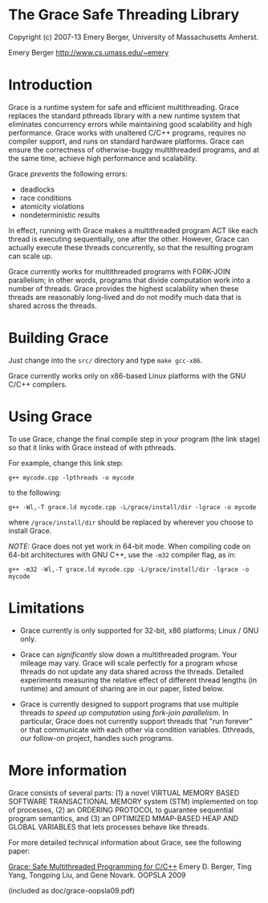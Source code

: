 The Grace Safe Threading Library
================================
Copyright (c) 2007-13 Emery Berger, University of Massachusetts Amherst.

Emery Berger
<http://www.cs.umass.edu/~emery>

# Introduction #

Grace is a runtime system for safe and efficient multithreading.
Grace replaces the standard pthreads library with a new runtime
system that eliminates concurrency errors while maintaining good
scalability and high performance. Grace works with unaltered C/C++
programs, requires no compiler support, and runs on standard
hardware platforms. Grace can ensure the correctness of
otherwise-buggy multithreaded programs, and at the same time,
achieve high performance and scalability.

Grace *prevents* the following errors:

  * deadlocks
  * race conditions
  * atomicity violations
  * nondeterministic results

In effect, running with Grace makes a multithreaded program ACT like
each thread is executing sequentially, one after the other. However,
Grace can actually execute these threads concurrently, so that the
resulting program can scale up.

Grace currently works for multithreaded programs with FORK-JOIN
parallelism; in other words, programs that divide computation work
into a number of threads. Grace provides the highest scalability
when these threads are reasonably long-lived and do not modify much
data that is shared across the threads.

# Building Grace #

Just change into the `src/` directory and type `make gcc-x86`.

Grace currently works only on x86-based Linux platforms with the GNU
C/C++ compilers.

# Using Grace #

To use Grace, change the final compile step in your program (the
link stage) so that it links with Grace instead of with pthreads.

For example, change this link step:

	g++ mycode.cpp -lpthreads -o mycode

to the following:

	g++ -Wl,-T grace.ld mycode.cpp -L/grace/install/dir -lgrace -o mycode

where `/grace/install/dir` should be replaced by wherever you choose
to install Grace.

*NOTE:* Grace does not yet work in 64-bit mode. When compiling code on
64-bit architectures with GNU C++, use the `-m32` compiler flag, as
in:
  
	g++ -m32 -Wl,-T grace.ld mycode.cpp -L/grace/install/dir -lgrace -o mycode

# Limitations #

* Grace currently is only supported for 32-bit, x86 platforms;
  Linux / GNU only.

* Grace can *significantly* slow down a multithreaded
  program. Your mileage may vary. Grace will scale perfectly for a
  program whose threads do not update any data shared across the
  threads. Detailed experiments measuring the relative effect of
  different thread lengths (in runtime) and amount of sharing are in
  our paper, listed below.

* Grace is currently designed to support programs that use multiple
  threads *to speed up computation* using *fork-join parallelism*. In
  particular, Grace does not currently support threads that "run
  forever" or that communicate with each other via condition
  variables. Dthreads, our follow-on project, handles such programs.

# More information #

Grace consists of several parts: (1) a novel VIRTUAL MEMORY BASED
SOFTWARE TRANSACTIONAL MEMORY system (STM) implemented on top of
processes, (2) an ORDERING PROTOCOL to guarantee sequential program
semantics, and (3) an OPTIMIZED MMAP-BASED HEAP AND GLOBAL VARIABLES
that lets processes behave like threads.

For more detailed technical information about Grace, see the
following paper:

[Grace: Safe Multithreaded Programming for C/C++](http://people.cs.umass.edu/~emery/pubs/grace-oopsla09.pdf)
Emery D. Berger, Ting Yang, Tongping Liu, and Gene Novark.
OOPSLA 2009

(included as doc/grace-oopsla09.pdf)









  